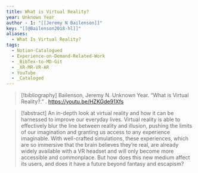 ```yaml
---
title: What is Virtual Reality?
year: Unknown Year
author - 1: "[[Jeremy N Bailenson]]"
key: "[[@Bailenson2018-hl]]"
aliases:
  - What Is Virtual Reality?
tags:
  - Notion-Catalogued
  - Experience-on-Demand-Related-Work
  - _BibTex-to-MD-Git
  - _XR-MR-VR-AR
  - YouTube
  - _Cataloged
---
```


> [!bibliography]
> Bailenson, Jeremy N. Unknown Year. “What is Virtual Reality?.” . https://youtu.be/HZKGde91Xfs

> [!abstract]
> An in-depth look at virtual reality and how it can be harnessed to improve our everyday lives. Virtual reality is able to effectively blur the line between reality and illusion, pushing the limits of our imagination and granting us access to any experience imaginable. With well-crafted simulations, these experiences, which are so immersive that the brain believes they’re real, are already widely available with a VR headset and will only become more accessible and commonplace. But how does this new medium affect its users, and does it have a future beyond fantasy and escapism?